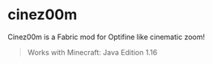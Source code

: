# cinez00m

Cinez00m is a Fabric mod for Optifine like cinematic zoom!
> Works with Minecraft: Java Edition 1.16